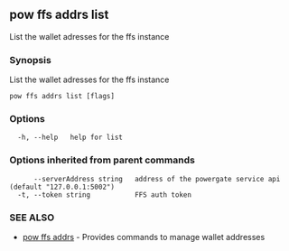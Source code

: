 ## pow ffs addrs list

List the wallet adresses for the ffs instance

### Synopsis

List the wallet adresses for the ffs instance

```
pow ffs addrs list [flags]
```

### Options

```
  -h, --help   help for list
```

### Options inherited from parent commands

```
      --serverAddress string   address of the powergate service api (default "127.0.0.1:5002")
  -t, --token string           FFS auth token
```

### SEE ALSO

* [pow ffs addrs](pow_ffs_addrs.md)	 - Provides commands to manage wallet addresses

